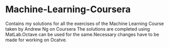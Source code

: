 # Machine-Learning-Coursera
Contains my solutions for all the exercises of the Machine Learning Course taken by Andrew Ng on Coursera
The solutions are completed using MatLab.Octave can be used for the same.Necessary changes have to be made for working on Ocatve.
